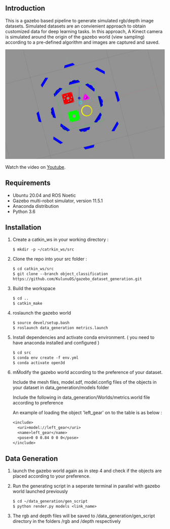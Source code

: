 ## Introduction
This is a gazebo based pipeline to generate simulated rgb/depth image datasets. Simulated datasets are an convienient approach to obtain customized data for deep learning tasks. In this approach, A Kinect camera is simulated around the origin of the gazebo world (view sampling) according to a pre-defined algorithm and images are captured and saved.

![View Sampling procedure](/assets/images/view_sampling.jpg "View Sampling procedure")

Watch the video on [Youtube](https://www.youtube.com/watch?v=Fa-J-9h2a0w​ "Dataset Generation in Gazebo Simulator").

## Requirements

- Ubuntu 20.04 and ROS Noetic
- Gazebo multi-robot simulator, version 11.5.1
- Anaconda distribution 
- Python 3.6 

## Installation
1. Create a catkin_ws in your working directory :
    ~~~
    $ mkdir -p ~/catrkin_ws/src
    ~~~
2. Clone the repo into your src folder :
    ~~~
    $ cd catkin_ws/src
    $ git clone --branch object_classification https://github.com/KulunuOS/gazebo_dataset_generation.git
    ~~~

3. Build the workspace
    ~~~
    $ cd ..
    $ catkin_make
    ~~~
4. roslaunch the gazebo world
    ~~~
    $ source devel/setup.bash 
    $ roslaunch data_generation metrics.launch
    ~~~ 
5. Install dependencies and activate conda environment. ( you need to have anaconda installed and configured )
    ~~~
    $ cd src
    $ conda env create -f env.yml
    $ conda activate open3d
    ~~~

6. mḾodify the gazebo world according to the preference of your dataset.
    
    Include the mesh files, model.sdf, model.config files of the objects in your dataset in data_generation/models folder
    
    Include the following in data_generation/Worlds/metrics.world file according to preference

    An example of loading the object 'left_gear' on to the table is as below :
    ~~~
    <include>
      <uri>model://left_gear</uri>
      <name>left_gear</name>
      <pose>0 0 0.84 0 0 0</pose>
    </include> 
    ~~~


## Data Generation

1. launch the gazebo world again as in step 4 and check if the objects are placed according to your preference.

2. Run the generating script in a seperate terminal in parallel with gazebo world launched previously  
    ~~~
    $ cd ~/data_generation/gen_script                          
    $ python render.py models <link_name>
    ~~~
3. The rgb and depth files will be saved to /data_generation/gen_script directory in the folders /rgb and /depth respectively
